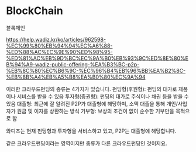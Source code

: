 # BlockChain
블록체인


https://help.wadiz.kr/ko/articles/962598-%EC%99%80%EB%94%94%EC%A6%88-%ED%88%AC%EC%9E%90%ED%98%95-%ED%81%AC%EB%9D%BC%EC%9A%B0%EB%93%9C%ED%8E%80%EB%94%A9-wadiz-public-offering-%EA%B3%BC-p2p-%EB%8C%80%EC%B6%9C-%EC%96%B4%EB%96%BB%EA%B2%8C-%EB%8B%A4%EB%A5%B8%EA%B0%80%EC%9A%94

이러한 크라우드펀딩의 종류는 4가지가 있습니다.
펀딩형(후원형): 펀딩의 대가로 제품이나 서비스를 받을 수 있음
투자형(증권형): 펀딩의 대가로 주식이나 채권 등을 받을 수 있음
대출형: 최근에 잘 알려진 P2P가 대출형에 해당하며, 소액 대출을 통해 개인/사업자가 원금 및 이자를 상환하는 방식
기부형: 보상의 조건이 없이 순수한 기부만을 목적으로 함

와디즈는 현재 펀딩형과 투자형을 서비스하고 있고, P2P는 대출형에 해당합니다. 

같은 크라우드펀딩이라는 영역이지만 종류가 다른 크라우드펀딩인 것이지요.
